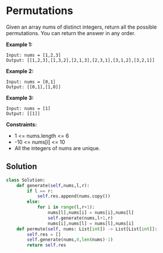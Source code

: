 <h1>Permutations</h1>

<p>
Given an array nums of distinct integers, return all the possible permutations. You can return the answer in any order.

<b>Example 1:</b>

    Input: nums = [1,2,3]
    Output: [[1,2,3],[1,3,2],[2,1,3],[2,3,1],[3,1,2],[3,2,1]]
    
<b>Example 2:</b>

    Input: nums = [0,1]
    Output: [[0,1],[1,0]]

<b>Example 3:</b>

    Input: nums = [1]
    Output: [[1]]

<b>Constraints:</b>

- 1 <= nums.length <= 6
- -10 <= nums[i] <= 10
- All the integers of nums are unique.

<h2>Solution</h2>

```python
class Solution:
    def generate(self,nums,l,r):
        if l == r:
            self.res.append(nums.copy())
        else:
            for i in range(l,r+1):
                nums[l],nums[i] = nums[i],nums[l]
                self.generate(nums,l+1,r)
                nums[i],nums[l] = nums[l],nums[i]
    def permute(self, nums: List[int]) -> List[List[int]]:
        self.res = []
        self.generate(nums,0,len(nums)-1)
        return self.res
```
